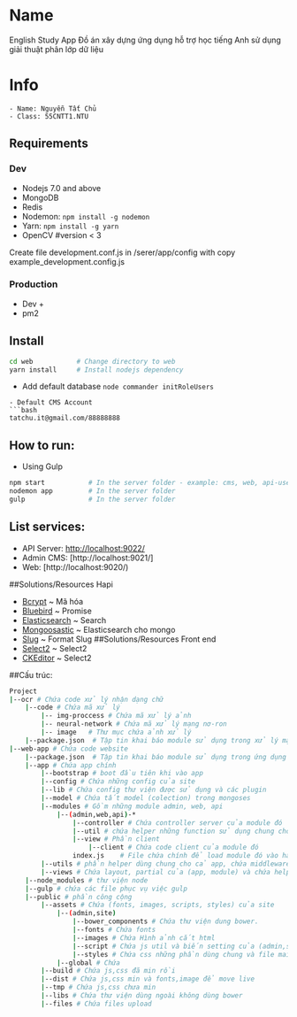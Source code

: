 # Name
English Study App
Đồ án xây dựng ứng dụng hỗ trợ học tiếng Anh sử dụng giải thuật phân lớp dữ liệu
# Info
	- Name: Nguyễn Tất Chủ
	- Class: 55CNTT1.NTU
## Requirements
### Dev
- Nodejs 7.0 and above
- MongoDB
- Redis
- Nodemon: `npm install -g nodemon`
- Yarn: `npm install -g yarn`
- OpenCV 		#version < 3

Create file development.conf.js in /serer/app/config with copy example_development.config.js

### Production
- Dev +
- pm2

## Install

```bash
cd web           # Change directory to web
yarn install     # Install nodejs dependency

```
- Add default database
`node commander initRoleUsers`

```
- Default CMS Account
```bash
tatchu.it@gmail.com/88888888

```

## How to run:
- Using Gulp

```bash
npm start          	# In the server folder - example: cms, web, api-user
nodemon app         # In the server folder
gulp				# In the server folder
```
## List services:
- API Server: [http://localhost:9022/](http://localhost:9022/documentation)
- Admin CMS: [http://localhost:9021/]
- Web:  [http://localhost:9020/)

##Solutions/Resources Hapi
- [Bcrypt](https://github.com/kelektiv/node.bcrypt.js) ~ Mã hóa
- [Bluebird](http://bluebirdjs.com/docs/getting-started.html) ~ Promise
- [Elasticsearch](https://www.elastic.co/) ~ Search
- [Mongoosastic](https://github.com/mongoosastic/mongoosastic) ~ Elasticsearch cho mongo
- [Slug](https://github.com/dodo/node-slug) ~ Format Slug
##Solutions/Resources Front end
- [Select2](https://github.com/angular-ui/ui-select2) ~ Select2
- [CKEditor](https://github.com/angular-ui/ui-select2) ~ Select2

##Cấu trúc:
```bash
Project
|--ocr # Chứa code xử lý nhận dạng chữ
    |--code # Chứa mã xử lý
 		|-- img-proccess # Chứa mã xử lý ảnh
		|-- neural-network # Chứa mã xử lý mạng nơ-ron
		|-- image	# Thư mục chứa ảnh xử lý
	|--package.json  # Tập tin khai báo module sử dụng trong xử lý mạng nơn-ron
|--web-app # Chứa code website 
	|--package.json  # Tập tin khai báo module sử dụng trong ứng dụng web
    |--app # Chứa app chính
        |--bootstrap # boot đầu tiên khi vào app
 		|--config # Chứa những config của site
 		|--lib # Chứa config thư viện được sử dụng và các plugin
 		|--model # Chứa tất model (colection) trong mongoses
 		|--modules # Gồm những module admin, web, api 
 			|--(admin,web,api)-*
 				|--controller # Chứa controller server của module đó
 				|--util # chứa helper những function sử dụng chung cho module đó phía server 
 				|--view # Phần client
 					|--client # Chứa code client của module đó 
                index.js    # File chứa chính để load module đó vào hapi 
 		|--utils # phần helper dùng chung cho cả app, chứa middleware, event, socket của app
 		|--views # Chứa layout, partial của (app, module) và chứa helper của hadlebar template 
 	|--node_modules # thư viện node
    |--gulp # chứa các file phục vụ việc gulp
 	|--public # phần công cộng
 		|--assets # Chứa (fonts, images, scripts, styles) của site
 		    |--(admin,site)
                |--bower_components # Chứa thư viện dung bower.
                |--fonts # Chứa fonts
                |--images # Chứa Hình ảnh cắt html
                |--script # Chứa js util và biến setting của (admin,site) (những phần dùng chung)
                |--styles # Chứa css những phần dùng chung và file main.scss để import css
            |--global # Chứa 
        |--build # Chứa js,css đã min rồi
        |--dist # Chứa js,css min và fonts,image để move live
        |--tmp # Chứa js,css chưa min
        |--libs # Chứa thư viện dùng ngoài không dùng bower
 		|--files # Chứa files upload
```